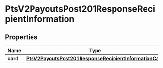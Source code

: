 
# PtsV2PayoutsPost201ResponseRecipientInformation

## Properties
Name | Type | Description | Notes
------------ | ------------- | ------------- | -------------
**card** | [**PtsV2PayoutsPost201ResponseRecipientInformationCard**](PtsV2PayoutsPost201ResponseRecipientInformationCard.md) |  |  [optional]



